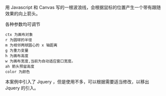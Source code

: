 用 Javascript 和 Canvas 写的一根波浪线，会根据鼠标的位置产生一个带有跟随效果的向上箭头。

各种参数均可调节

	ctx 为画布对象
	r 为圆球的半径
	m 为相邻两球圆心的 x 轴距离
	g 为重力变量
	h 为画布高度
	w 为画布宽度,当前为自动适应窗口宽度。
	ah 箭头预留高度
	color 为颜色

本案例中引入了 Jquery ，但是使用不多，可以根据需要适当修改，以移出 Jquery 的引入。